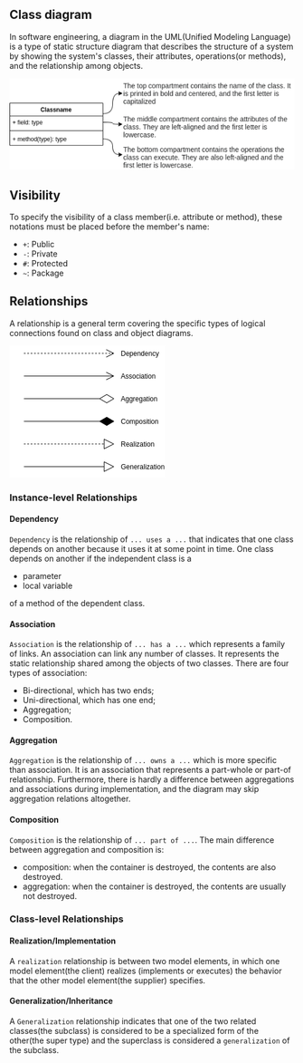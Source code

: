 ## Class diagram

In software engineering, a diagram in the UML(Unified Modeling Language) is a type of static structure diagram that describes the structure of a system by showing the system's classes, their attributes, operations(or methods), and the relationship among objects.

![diagram](images/diagram.png)

## Visibility
To specify the visibility of a class member(i.e. attribute or method), these notations must be placed before the member's name:

- `+`: Public
- `-`: Private
- `#`: Protected
- `~`: Package

## Relationships
A relationship is a general term covering the specific types of logical connections found on class and object diagrams.

![diagram_relationship](images/diagram_relationship.png)


### Instance-level Relationships

#### Dependency
`Dependency` is the relationship of `... uses a ...` that indicates that one class depends on another because it uses it at some point in time. One class depends on another if the independent class is a

- parameter
- local variable

of a method of the dependent class.

#### Association
`Association` is the relationship of `... has a ...` which represents a family of links. An association can link any number of classes. It represents the static relationship shared among the objects of two classes.
There are four types of association:

- Bi-directional, which has two ends;
- Uni-directional, which has one end;
- Aggregation;
- Composition.

#### Aggregation
`Aggregation` is the relationship of `... owns a ...` which is more specific than association. It is an association that represents a part-whole or part-of relationship. Furthermore, there is hardly a difference between aggregations and associations during implementation, and the diagram may skip aggregation relations altogether.

#### Composition
`Composition` is the relationship of `... part of ...`. The main difference between aggregation and composition is:  

- composition: when the container is destroyed, the contents are also destroyed.
- aggregation: when the container is destroyed, the contents are usually not destroyed.

### Class-level Relationships

#### Realization/Implementation
A `realization` relationship is between two model elements, in which one model element(the client) realizes (implements or executes) the behavior that the other model element(the supplier) specifies.

#### Generalization/Inheritance
A `Generalization` relationship indicates that one of the two related classes(the subclass) is considered to be a specialized form of the other(the super type) and the superclass is considered a `generalization` of the subclass.
